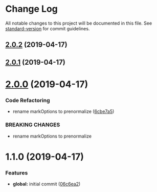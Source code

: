 # Change Log

All notable changes to this project will be documented in this file. See [standard-version](https://github.com/conventional-changelog/standard-version) for commit guidelines.

## [2.0.2](https://github.com/breadhead/denormalize/compare/v2.0.1...v2.0.2) (2019-04-17)



## [2.0.1](https://github.com/breadhead/denormalize/compare/v2.0.0...v2.0.1) (2019-04-17)



# [2.0.0](https://github.com/breadhead/denormalize/compare/v1.1.0...v2.0.0) (2019-04-17)


### Code Refactoring

* rename markOptions to prenormalize ([6cbe7a5](https://github.com/breadhead/denormalize/commit/6cbe7a5))


### BREAKING CHANGES

* rename markOptions to prenormalize



# 1.1.0 (2019-04-17)


### Features

* **global:** initial commit ([06c6ea2](https://github.com/breadhead/denormalize/commit/06c6ea2))
